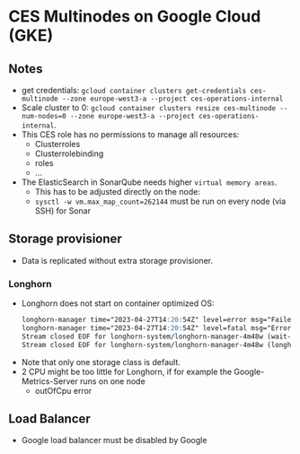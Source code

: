 # CES Multinodes on Google Cloud (GKE)

## Notes

- get credentials: `gcloud container clusters get-credentials ces-multinode --zone europe-west3-a --project ces-operations-internal`
- Scale cluster to 0: `gcloud container clusters resize ces-multinode --num-nodes=0 --zone europe-west3-a --project ces-operations-internal`.
- This CES role has no permissions to manage all resources:
  - Clusterroles
  - Clusterrolebinding
  - roles
  - ...
- The ElasticSearch in SonarQube needs higher `virtual memory areas`.
  - This has to be adjusted directly on the node:
  - `sysctl -w vm.max_map_count=262144` must be run on every node (via SSH) for Sonar

## Storage provisioner
- Data is replicated without extra storage provisioner.

### Longhorn
- Longhorn does not start on container optimized OS:
    ```markdown
    longhorn-manager time="2023-04-27T14:20:54Z" level=error msg="Failed environment check, please make sure you have iscsiadm/open-iscsi installed on the host"
    longhorn-manager time="2023-04-27T14:20:54Z" level=fatal msg="Error starting manager: environment check failed: failed to execute: nsenter [--mount=/host/proc/1/ns/mnt --net=/host/proc/1/ns/net iscsiadm --version], output , stderr nsenter: failed to execute iscsiadm: No such file or directory\n: exit status 127"
    Stream closed EOF for longhorn-system/longhorn-manager-4m48w (wait-longhorn-admission-webhook)
    Stream closed EOF for longhorn-system/longhorn-manager-4m48w (longhorn-manager)
    ```
- Note that only one storage class is default.
- 2 CPU might be too little for Longhorn, if for example the Google-Metrics-Server runs on one node
  - outOfCpu error

## Load Balancer
- Google load balancer must be disabled by Google

